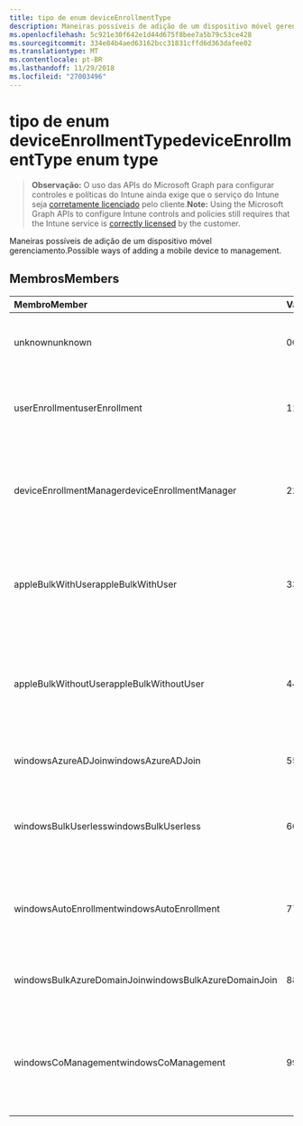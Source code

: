 ```yaml
---
title: tipo de enum deviceEnrollmentType
description: Maneiras possíveis de adição de um dispositivo móvel gerenciamento.
ms.openlocfilehash: 5c921e30f642e1d44d675f8bee7a5b79c53ce428
ms.sourcegitcommit: 334e84b4aed63162bcc31831cffd6d363dafee02
ms.translationtype: MT
ms.contentlocale: pt-BR
ms.lasthandoff: 11/29/2018
ms.locfileid: "27003496"
---
```

# <a name="deviceenrollmenttype-enum-type"></a><span data-ttu-id="3e4f1-103">tipo de enum deviceEnrollmentType</span><span class="sxs-lookup"><span data-stu-id="3e4f1-103">deviceEnrollmentType enum type</span></span>

> <span data-ttu-id="3e4f1-104">**Observação:** O uso das APIs do Microsoft Graph para configurar controles e políticas do Intune ainda exige que o serviço do Intune seja [corretamente licenciado](https://go.microsoft.com/fwlink/?linkid=839381) pelo cliente.</span><span class="sxs-lookup"><span data-stu-id="3e4f1-104">**Note:** Using the Microsoft Graph APIs to configure Intune controls and policies still requires that the Intune service is [correctly licensed](https://go.microsoft.com/fwlink/?linkid=839381) by the customer.</span></span>

<span data-ttu-id="3e4f1-105">Maneiras possíveis de adição de um dispositivo móvel gerenciamento.</span><span class="sxs-lookup"><span data-stu-id="3e4f1-105">Possible ways of adding a mobile device to management.</span></span>
## <a name="members"></a><span data-ttu-id="3e4f1-106">Membros</span><span class="sxs-lookup"><span data-stu-id="3e4f1-106">Members</span></span>
|<span data-ttu-id="3e4f1-107">Membro</span><span class="sxs-lookup"><span data-stu-id="3e4f1-107">Member</span></span>|<span data-ttu-id="3e4f1-108">Valor</span><span class="sxs-lookup"><span data-stu-id="3e4f1-108">Value</span></span>|<span data-ttu-id="3e4f1-109">Descrição</span><span class="sxs-lookup"><span data-stu-id="3e4f1-109">Description</span></span>|
|:---|:---|:---|
|<span data-ttu-id="3e4f1-110">unknown</span><span class="sxs-lookup"><span data-stu-id="3e4f1-110">unknown</span></span>|<span data-ttu-id="3e4f1-111">0</span><span class="sxs-lookup"><span data-stu-id="3e4f1-111">0</span></span>|<span data-ttu-id="3e4f1-112">O valor padrão, tipo de registro não foi coletado.</span><span class="sxs-lookup"><span data-stu-id="3e4f1-112">Default value, enrollment type was not collected.</span></span>|
|<span data-ttu-id="3e4f1-113">userEnrollment</span><span class="sxs-lookup"><span data-stu-id="3e4f1-113">userEnrollment</span></span>|<span data-ttu-id="3e4f1-114">1</span><span class="sxs-lookup"><span data-stu-id="3e4f1-114">1</span></span>|<span data-ttu-id="3e4f1-115">Inscrição do orientado por usuário por meio do canal BYOD.</span><span class="sxs-lookup"><span data-stu-id="3e4f1-115">User driven enrollment through BYOD channel.</span></span>|
|<span data-ttu-id="3e4f1-116">deviceEnrollmentManager</span><span class="sxs-lookup"><span data-stu-id="3e4f1-116">deviceEnrollmentManager</span></span>|<span data-ttu-id="3e4f1-117">2</span><span class="sxs-lookup"><span data-stu-id="3e4f1-117">2</span></span>|<span data-ttu-id="3e4f1-118">Inscrição do usuário com uma conta de Gerenciador de inscrição do dispositivo.</span><span class="sxs-lookup"><span data-stu-id="3e4f1-118">User enrollment with a device enrollment manager account.</span></span>|
|<span data-ttu-id="3e4f1-119">appleBulkWithUser</span><span class="sxs-lookup"><span data-stu-id="3e4f1-119">appleBulkWithUser</span></span>|<span data-ttu-id="3e4f1-120">3</span><span class="sxs-lookup"><span data-stu-id="3e4f1-120">3</span></span>|<span data-ttu-id="3e4f1-121">Inscrição do Apple em massa com o desafio de usuário.</span><span class="sxs-lookup"><span data-stu-id="3e4f1-121">Apple bulk enrollment with user challenge.</span></span> <span data-ttu-id="3e4f1-122">Configurador Apple (DEP)</span><span class="sxs-lookup"><span data-stu-id="3e4f1-122">(DEP, Apple Configurator)</span></span>|
|<span data-ttu-id="3e4f1-123">appleBulkWithoutUser</span><span class="sxs-lookup"><span data-stu-id="3e4f1-123">appleBulkWithoutUser</span></span>|<span data-ttu-id="3e4f1-124">4</span><span class="sxs-lookup"><span data-stu-id="3e4f1-124">4</span></span>|<span data-ttu-id="3e4f1-125">Inscrição do Apple em massa sem o desafio de usuário.</span><span class="sxs-lookup"><span data-stu-id="3e4f1-125">Apple bulk enrollment without user challenge.</span></span> <span data-ttu-id="3e4f1-126">(DEP, Apple configurador, móvel Config)</span><span class="sxs-lookup"><span data-stu-id="3e4f1-126">(DEP, Apple Configurator, Mobile Config)</span></span>|
|<span data-ttu-id="3e4f1-127">windowsAzureADJoin</span><span class="sxs-lookup"><span data-stu-id="3e4f1-127">windowsAzureADJoin</span></span>|<span data-ttu-id="3e4f1-128">5</span><span class="sxs-lookup"><span data-stu-id="3e4f1-128">5</span></span>|<span data-ttu-id="3e4f1-129">Windows Azure AD de 10 ingressam.</span><span class="sxs-lookup"><span data-stu-id="3e4f1-129">Windows 10 Azure AD Join.</span></span>|
|<span data-ttu-id="3e4f1-130">windowsBulkUserless</span><span class="sxs-lookup"><span data-stu-id="3e4f1-130">windowsBulkUserless</span></span>|<span data-ttu-id="3e4f1-131">6</span><span class="sxs-lookup"><span data-stu-id="3e4f1-131">6</span></span>|<span data-ttu-id="3e4f1-132">Inscrição em massa de 10 Windows por meio de ICD com certificado.</span><span class="sxs-lookup"><span data-stu-id="3e4f1-132">Windows 10 Bulk enrollment through ICD with certificate.</span></span>|
|<span data-ttu-id="3e4f1-133">windowsAutoEnrollment</span><span class="sxs-lookup"><span data-stu-id="3e4f1-133">windowsAutoEnrollment</span></span>|<span data-ttu-id="3e4f1-134">7</span><span class="sxs-lookup"><span data-stu-id="3e4f1-134">7</span></span>|<span data-ttu-id="3e4f1-135">Inscrição automática do Windows 10.</span><span class="sxs-lookup"><span data-stu-id="3e4f1-135">Windows 10 automatic enrollment.</span></span> <span data-ttu-id="3e4f1-136">(Adicionar a conta do trabalho)</span><span class="sxs-lookup"><span data-stu-id="3e4f1-136">(Add work account)</span></span>|
|<span data-ttu-id="3e4f1-137">windowsBulkAzureDomainJoin</span><span class="sxs-lookup"><span data-stu-id="3e4f1-137">windowsBulkAzureDomainJoin</span></span>|<span data-ttu-id="3e4f1-138">8</span><span class="sxs-lookup"><span data-stu-id="3e4f1-138">8</span></span>|<span data-ttu-id="3e4f1-139">Windows 10 em massa ingressar do Windows Azure AD.</span><span class="sxs-lookup"><span data-stu-id="3e4f1-139">Windows 10 bulk Azure AD Join.</span></span>|
|<span data-ttu-id="3e4f1-140">windowsCoManagement</span><span class="sxs-lookup"><span data-stu-id="3e4f1-140">windowsCoManagement</span></span>|<span data-ttu-id="3e4f1-141">9</span><span class="sxs-lookup"><span data-stu-id="3e4f1-141">9</span></span>|<span data-ttu-id="3e4f1-142">Gerenciamento de colegas de 10 Windows acionadas por piloto automático ou a diretiva de grupo.</span><span class="sxs-lookup"><span data-stu-id="3e4f1-142">Windows 10 Co-Management triggered by AutoPilot or Group Policy.</span></span>|



